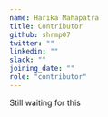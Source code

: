 ```yaml
---
name: Harika Mahapatra
title: Contributor
github: shrmp07
twitter: ""
linkedin: ""
slack: ""
joining_date: ""
role: "contributor"
---
```


Still waiting for this
